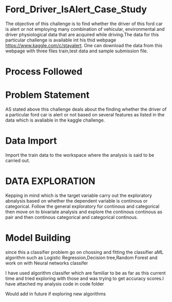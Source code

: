 # Ford_Driver_IsAlert_Case_Study
The objective of this challenge is to find whether the driver of this ford car is alert or not employing many combination of vehicular, environmental and driver physiological data that are acquired while driving.The data for this particular challenge is available int his thid webpage https://www.kaggle.com/c/stayalert. One can download the data from this webpage with three files train,test data and sample submission file.

# Process Followed

# Problem Statement
AS stated above this challenge deals about the finding whether the driver of a particular ford car is alert or not based on several features as listed in the data which is avaliable in the kaggle challenge.

# Data Import
Import the train data to the workspace where the analysis is said to be carried out.

# DATA EXPLORATION

Kepping in mind which is the target variable carry out the exploratory abnalysis based on whether the dependent variable is continous or categorical. Follow the general exploratory for continous and categorical then move on to bivariate analysis and explore the continous continous as pair and then continous categorical and categorical continous.

# Model Building
since this a classifier problem go on chossing and fitting the classifier aML algorithm such as Logistic Regression,Decision tree,Random Forest and work on with Neural networks classifer

I have used algorithm classifer which are familiar to be as far as this current time and tried exploring with those and was trying to get accuracy scores.I have attached my analysis code in code folder

Would add in future if exploring new algorithms

